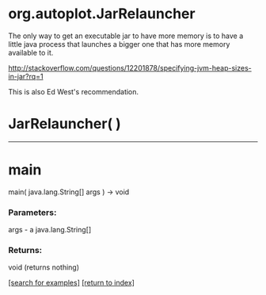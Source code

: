 # org.autoplot.JarRelauncher

The only way to get an executable jar to have more memory is to have a little java process that
 launches a bigger one that has more memory available to it.

 http://stackoverflow.com/questions/12201878/specifying-jvm-heap-sizes-in-jar?rq=1

 This is also Ed West's recommendation.

# JarRelauncher( )


***
<a name="main"></a>
# main
main( java.lang.String[] args ) &rarr; void



### Parameters:
args - a java.lang.String[]

### Returns:
void (returns nothing)


<a href="https://github.com/autoplot/dev/search?q=main&unscoped_q=main">[search for examples]</a>
<a href="https://github.com/autoplot/documentation/blob/master/javadoc/index-all.md">[return to index]</a>


